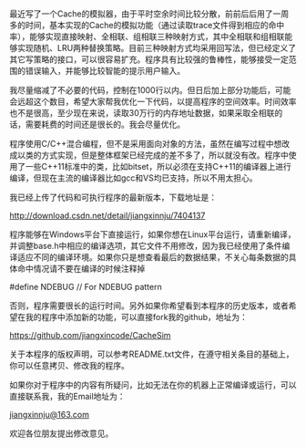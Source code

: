 ﻿﻿


最近写了一个Cache的模拟器，由于平时空余时间比较分散，前前后后用了一周多的时间，基本实现的Cache的模拟功能（通过读取trace文件得到相应的命中率），能够实现直接映射、全相联、组相联三种映射方式，其中全相联和组相联能够实现随机、LRU两种替换策略。目前三种映射方式均采用回写法，但已经定义了其它写策略的接口，可以很容易扩充。程序具有比较强的鲁棒性，能够接受一定范围的错误输入，并能够比较智能的提示用户输入。

我尽量缩减了不必要的代码，控制在1000行以内。但日后加上部分功能后，可能会远超这个数目，希望大家帮我优化一下代码，以提高程序的空间效率。时间效率也不是很高，至少现在来说，读取30万行的内存地址数据，如果采取全相联的话，需要耗费的时间还是很长的。我会尽量优化。

程序使用C/C++混合编程，但不是采用面向对象的方法，虽然在编写过程中想改成以类的方式实现，但是整体框架已经完成的差不多了，所以就没有改。程序中使用了一些C++11标准中的类，比如bitset<T>，所以必须在支持C++11的编译器上进行编译，但现在主流的编译器比如gcc和VS均已支持，所以不用太担心。

我已经上传了代码和可执行程序的最新版本，下载地址是：

http://download.csdn.net/detail/jiangxinnju/7404137

程序能够在Windows平台下直接运行，如果你想在Linux平台运行，请重新编译，并调整base.h中相应的编译选项，其它文件不用修改，因为我已经使用了条件编译适应不同的编译环境。如果你只是想查看最后的数据结果，不关心每条数据的具体命中情况请不要在编译的时候注释掉

#define NDEBUG // For NDEBUG pattern

否则，程序需要很长的运行时间。另外如果你希望看到本程序的历史版本，或者希望在我的程序中添加新的功能，可以直接fork我的github，地址为：

https://github.com/jiangxincode/CacheSim

关于本程序的版权声明，可以参考README.txt文件，在遵守相关条目的基础上，你可以任意拷贝、修改我的程序。

如果你对于程序中的内容有所疑问，比如无法在你的机器上正常编译或运行，可以直接联系我，我的Email地址为：

jiangxinnju@163.com

欢迎各位朋友提出修改意见。

﻿﻿